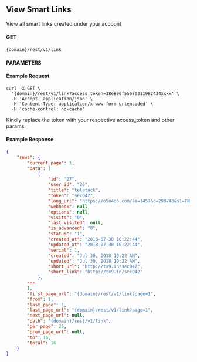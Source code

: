 ## View Smart Links

View all smart links created under your account

#### GET

```
{domain}/rest/v1/link
```

#### PARAMETERS


#### Example Request

```
curl -X GET \
  '{domain}/rest/v1/link?access_token=38e896f55670311982434xxxx' \
  -H 'Accept: application/json' \
  -H 'Content-Type: application/x-www-form-urlencoded' \
  -H 'cache-control: no-cache'
```

Kindly replace the token with your respective access_token and other params.
  
#### Example Response

```json
{
    "rows": {
        "current_page": 1,
        "data": [
            {
                "id": "27",
                "user_id": "26",
                "title": "teletack",
                "token": "secQ42",
                "long_url": "https://o5o4o6.com/?a=1457&c=298748&s1=TN(air(40_50)",
                "webhook": null,
                "options": null,
                "visits": "0",
                "last_visited": null,
                "is_advanced": "0",
                "status": "1",
                "created_at": "2018-07-30 10:22:44",
                "updated_at": "2018-07-30 10:22:44",
                "serial": 1,
                "created": "Jul 30, 2018 10:22 AM",
                "updated": "Jul 30, 2018 10:22 AM",
                "short_url": "http://tx9.in/secQ42",
                "short_link": "http://tx9.in/secQ42"
            },
        ---
        ],
        "first_page_url": "{domain}/rest/v1/link?page=1",
        "from": 1,
        "last_page": 1,
        "last_page_url": "{domain}/rest/v1/link?page=1",
        "next_page_url": null,
        "path": "{domain}/rest/v1/link",
        "per_page": 25,
        "prev_page_url": null,
        "to": 16,
        "total": 16
    }
}
```
